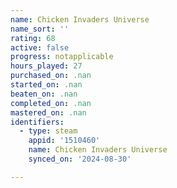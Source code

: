 ```yaml
---
name: Chicken Invaders Universe
name_sort: ''
rating: 68
active: false
progress: notapplicable
hours_played: 27
purchased_on: .nan
started_on: .nan
beaten_on: .nan
completed_on: .nan
mastered_on: .nan
identifiers:
  - type: steam
    appid: '1510460'
    name: Chicken Invaders Universe
    synced_on: '2024-08-30'

---
```

